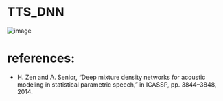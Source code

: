 # TTS_DNN

![image](https://user-images.githubusercontent.com/37763987/130567151-4e43dc5c-d4f0-420d-9dfc-bac4073f0d67.png)

# references: 
- H. Zen and A. Senior, “Deep mixture density networks for acoustic modeling in statistical parametric speech,” in ICASSP, pp. 3844–3848, 2014. 


